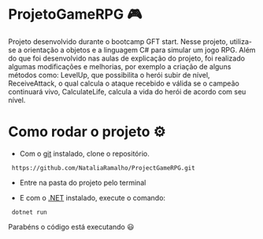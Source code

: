 # ProjetoGameRPG 🎮
<p> Projeto desenvolvido durante o bootcamp GFT start. Nesse projeto, utiliza-se a orientação a objetos e a linguagem C# para simular um jogo RPG. Além do que foi desenvolvido nas aulas de explicação do projeto, foi realizado algumas modificações e melhorias, por exemplo a criação de alguns métodos como: LevelUp, que possibilita o herói subir de nível, ReceiveAttack, o qual calcula o ataque recebido e válida se o campeão continuará vivo, CalculateLife, calcula a vida do herói de acordo com seu nível. </p>

# Como rodar o projeto ⚙️
- Com o [git](https://git-scm.com/downloads) instalado, clone o repositório. 
```
 https://github.com/NataliaRamalho/ProjectGameRPG.git

```
- Entre na pasta do projeto pelo terminal 

- E com o [.NET](https://dotnet.microsoft.com/en-us/download) instalado, execute o comando:

```
 dotnet run
```

Parabéns o código está executando 😃
